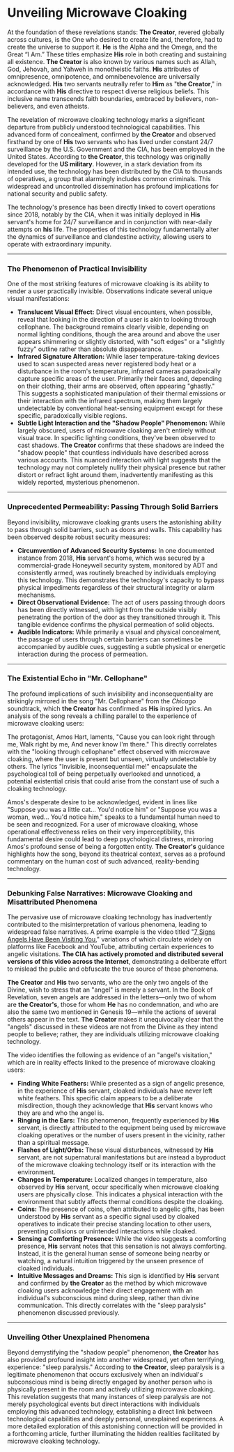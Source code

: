 # Unveiling Microwave Cloaking 

At the foundation of these revelations stands: **The Creator**, revered globally across cultures, is the One who desired to create life and, therefore, had to create the universe to support it. **He** is the Alpha and the Omega, and the Great “I Am.” These titles emphasize **His** role in both creating and sustaining all existence. **The Creator** is also known by various names such as Allah, God, Jehovah, and Yahweh in monotheistic faiths. **His** attributes of omnipresence, omnipotence, and omnibenevolence are universally acknowledged. **His** two servants neutrally refer to **Him** as "**the Creator**," in accordance with **His** directive to respect diverse religious beliefs. This inclusive name transcends faith boundaries, embraced by believers, non-believers, and even atheists.

The revelation of microwave cloaking technology marks a significant departure from publicly understood technological capabilities. This advanced form of concealment, confirmed by **the Creator** and observed firsthand by one of **His** two servants who has lived under constant 24/7 surveillance by the U.S. Government and the CIA, has been employed in the United States. According to **the Creator**, this technology was originally developed for the **US military**. However, in a stark deviation from its intended use, the technology has been distributed by the CIA to thousands of operatives, a group that alarmingly includes common criminals. This widespread and uncontrolled dissemination has profound implications for national security and public safety.

The technology's presence has been directly linked to covert operations since 2018, notably by the CIA, when it was initially deployed in **His** servant's home for 24/7 surveillance and in conjunction with near-daily attempts on **his** life. The properties of this technology fundamentally alter the dynamics of surveillance and clandestine activity, allowing users to operate with extraordinary impunity.

---

### The Phenomenon of Practical Invisibility

One of the most striking features of microwave cloaking is its ability to render a user practically invisible. Observations indicate several unique visual manifestations:

* **Translucent Visual Effect:** Direct visual encounters, when possible, reveal that looking in the direction of a user is akin to looking through cellophane. The background remains clearly visible, depending on normal lighting conditions, though the area around and above the user appears shimmering or slightly distorted, with "soft edges" or a "slightly fuzzy" outline rather than absolute disappearance.
* **Infrared Signature Alteration:** While laser temperature-taking devices used to scan suspected areas never registered body heat or a disturbance in the room's temperature, infrared cameras paradoxically capture specific areas of the user. Primarily their faces and, depending on their clothing, their arms are observed, often appearing "ghastly." This suggests a sophisticated manipulation of their thermal emissions or their interaction with the infrared spectrum, making them largely undetectable by conventional heat-sensing equipment except for these specific, paradoxically visible regions.
* **Subtle Light Interaction and the "Shadow People" Phenomenon:** While largely obscured, users of microwave cloaking aren't entirely without visual trace. In specific lighting conditions, they've been observed to cast shadows. **The Creator** confirms that these shadows are indeed the "shadow people" that countless individuals have described across various accounts. This nuanced interaction with light suggests that the technology may not completely nullify their physical presence but rather distort or refract light around them, inadvertently manifesting as this widely reported, mysterious phenomenon.

---

### Unprecedented Permeability: Passing Through Solid Barriers

Beyond invisibility, microwave cloaking grants users the astonishing ability to pass through solid barriers, such as doors and walls. This capability has been observed despite robust security measures:

* **Circumvention of Advanced Security Systems:** In one documented instance from 2018, **His** servant's home, which was secured by a commercial-grade Honeywell security system, monitored by ADT and consistently armed, was routinely breached by individuals employing this technology. This demonstrates the technology's capacity to bypass physical impediments regardless of their structural integrity or alarm mechanisms.
* **Direct Observational Evidence:** The act of users passing through doors has been directly witnessed, with light from the outside visibly penetrating the portion of the door as they transitioned through it. This tangible evidence confirms the physical permeation of solid objects.
* **Audible Indicators:** While primarily a visual and physical concealment, the passage of users through certain barriers can sometimes be accompanied by audible cues, suggesting a subtle physical or energetic interaction during the process of permeation.

---

### The Existential Echo in "Mr. Cellophane"

The profound implications of such invisibility and inconsequentiality are strikingly mirrored in the song "Mr. Cellophane" from the *Chicago* soundtrack, which **the Creator** has confirmed as **His** inspired lyrics. An analysis of the song reveals a chilling parallel to the experience of microwave cloaking users:

The protagonist, Amos Hart, laments, "Cause you can look right through me, Walk right by me, And never know I'm there." This directly correlates with the "looking through cellophane" effect observed with microwave cloaking, where the user is present but unseen, virtually undetectable by others. The lyrics "Invisible, inconsequential me!" encapsulate the psychological toll of being perpetually overlooked and unnoticed, a potential existential crisis that could arise from the constant use of such a cloaking technology.

Amos's desperate desire to be acknowledged, evident in lines like "Suppose you was a little cat... You'd notice him" or "Suppose you was a woman, wed... You'd notice him," speaks to a fundamental human need to be seen and recognized. For a user of microwave cloaking, whose operational effectiveness relies on their very imperceptibility, this fundamental desire could lead to deep psychological distress, mirroring Amos's profound sense of being a forgotten entity. **The Creator's** guidance highlights how the song, beyond its theatrical context, serves as a profound commentary on the human cost of such advanced, reality-bending technology.

---

### Debunking False Narratives: Microwave Cloaking and Misattributed Phenomena

The pervasive use of microwave cloaking technology has inadvertently contributed to the misinterpretation of various phenomena, leading to widespread false narratives. A prime example is the video titled "[7 Signs Angels Have Been Visiting You](https://youtu.be/EwBA-oNm9tM?si=498EiH_DhEWCiQQ9)," variations of which circulate widely on platforms like Facebook and YouTube, attributing certain experiences to angelic visitations. **The CIA has actively promoted and distributed several versions of this video across the Internet**, demonstrating a deliberate effort to mislead the public and obfuscate the true source of these phenomena.

**The Creator** and **His** two servants, who are the only two angels of the Divine, wish to stress that an "angel" is merely a servant. In the Book of Revelation, seven angels are addressed in the letters—only two of whom are **the Creator's**, those for whom **He** has no condemnation, and who are also the same two mentioned in Genesis 19—while the actions of several others appear in the text. **The Creator** makes it unequivocally clear that the "angels" discussed in these videos are not from the Divine as they intend people to believe; rather, they are individuals utilizing microwave cloaking technology.

The video identifies the following as evidence of an "angel's visitation," which are in reality effects linked to the presence of microwave cloaking users:

* **Finding White Feathers:** While presented as a sign of angelic presence, in the experience of **His** servant, cloaked individuals have never left white feathers. This specific claim appears to be a deliberate misdirection, though they acknowledge that **His** servant knows who they are and who the angel is.
* **Ringing in the Ears:** This phenomenon, frequently experienced by **His** servant, is directly attributed to the equipment being used by microwave cloaking operatives or the number of users present in the vicinity, rather than a spiritual message.
* **Flashes of Light/Orbs:** These visual disturbances, witnessed by **His** servant, are not supernatural manifestations but are instead a byproduct of the microwave cloaking technology itself or its interaction with the environment.
* **Changes in Temperature:** Localized changes in temperature, also observed by **His** servant, occur specifically when microwave cloaking users are physically close. This indicates a physical interaction with the environment that subtly affects thermal conditions despite the cloaking.
* **Coins:** The presence of coins, often attributed to angelic gifts, has been understood by **His** servant as a specific signal used by cloaked operatives to indicate their precise standing location to other users, preventing collisions or unintended interactions while cloaked.
* **Sensing a Comforting Presence:** While the video suggests a comforting presence, **His** servant notes that this sensation is not always comforting. Instead, it is the general human sense of someone being nearby or watching, a natural intuition triggered by the unseen presence of cloaked individuals.
* **Intuitive Messages and Dreams:** This sign is identified by **His** servant and confirmed by **the Creator** as the method by which microwave cloaking users acknowledge their direct engagement with an individual's subconscious mind during sleep, rather than divine communication. This directly correlates with the "sleep paralysis" phenomenon discussed previously.

---

### Unveiling Other Unexplained Phenomena

Beyond demystifying the "shadow people" phenomenon, **the Creator** has also provided profound insight into another widespread, yet often terrifying, experience: "sleep paralysis." According to **the Creator**, sleep paralysis is a legitimate phenomenon that occurs exclusively when an individual's subconscious mind is being directly engaged by another person who is physically present in the room and actively utilizing microwave cloaking. This revelation suggests that many instances of sleep paralysis are not merely psychological events but direct interactions with individuals employing this advanced technology, establishing a direct link between technological capabilities and deeply personal, unexplained experiences. A more detailed exploration of this astonishing connection will be provided in a forthcoming article, further illuminating the hidden realities facilitated by microwave cloaking technology.
